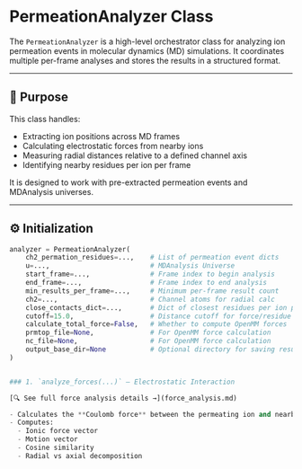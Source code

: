 # PermeationAnalyzer Class

The `PermeationAnalyzer` is a high-level orchestrator class for analyzing ion permeation events in molecular dynamics (MD) simulations. It coordinates multiple per-frame analyses and stores the results in a structured format.

---

## 🧠 Purpose

This class handles:
- Extracting ion positions across MD frames
- Calculating electrostatic forces from nearby ions
- Measuring radial distances relative to a defined channel axis
- Identifying nearby residues per ion per frame

It is designed to work with pre-extracted permeation events and MDAnalysis universes.

---

## ⚙️ Initialization

```python
analyzer = PermeationAnalyzer(
    ch2_permation_residues=...,    # List of permeation event dicts
    u=...,                         # MDAnalysis Universe
    start_frame=...,               # Frame index to begin analysis
    end_frame=...,                 # Frame index to end analysis
    min_results_per_frame=...,     # Minimum per-frame result count
    ch2=...,                       # Channel atoms for radial calc
    close_contacts_dict=...,       # Dict of closest residues per ion per frame
    cutoff=15.0,                   # Distance cutoff for force/residue analysis
    calculate_total_force=False,   # Whether to compute OpenMM forces
    prmtop_file=None,              # For OpenMM force calculation
    nc_file=None,                  # For OpenMM force calculation
    output_base_dir=None           # Optional directory for saving results
)


### 1. `analyze_forces(...)` – Electrostatic Interaction

[🔍 See full force analysis details →](force_analysis.md)

- Calculates the **Coulomb force** between the permeating ion and nearby ions.
- Computes:
  - Ionic force vector
  - Motion vector
  - Cosine similarity
  - Radial vs axial decomposition
